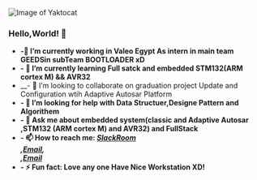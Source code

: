 ![Image of Yaktocat](https://octocat-generator-assets.githubusercontent.com/my-octocat-1614580151680.png)
### Hello,World! 👋
   * __-🔭 I’m currently working in Valeo Egypt As intern in main team <strong>GEEDS</strong>in subTeam <strong>BOOTLOADER</strong> xD__ <br/>
   * __- 🌱 I’m currently learning Full satck and embedded STM132(ARM cortex M) && AVR32__ <br/>
   * __- 👯 I’m looking to collaborate on graduation project Update and Configuration wtih Adaptive Autosar Platform  <br/>
   * __- 🤔 I’m looking for help with Data Structuer,Designe Pattern and Algorithem__  <br/>
   * __- 💬 Ask me about embedded system(classic and Adaptive Autosar ,STM132 (ARM cortex M) and AVR32) and FullStack__  <br/>
   * __- 📫 How to reach me: ***[SlackRoom](https://join.slack.com/t/diplomacalend-7f12265/shared_invite/zt-ioly6168-wcXyz~2Pg2PHVkpHGAUHhQ)</br>,[Email](abassalah219@gmail.com),</br>,[Email](elabbas.salah.ext@valeo.com)***__  <br/>
   * __- ⚡ Fun fact: Love any one Have Nice Workstation XD!__ 

